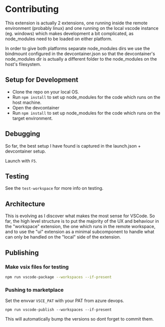 # Contributing

This extension is actually 2 extensions, one running inside the remote environment (probably linux) and one running on the local vscode instance (eg. windows)
which makes development a bit complicated, as node_modules need to be loaded on either platform.

In order to give both platforms separate node_modules dirs we use the bindmount configured in the devcontainer.json so that the devcontainer's node_modules dir
is actually a different folder to the node_modules on the host's filesystem.

## Setup for Development

- Clone the repo on your local OS.
- Run `npm install` to set up node_modules for the code which runs on the host machine.
- Open the devcontainer
- Run `npm install` to set up node_modules for the code which runs on the target environment.

## Debugging

So far, the best setup I have found is captured in the launch.json + devcontainer setup.

Launch with `F5`.

## Testing

See the `test-workspace` for more info on testing.

## Architecture

This is evolving as I discover what makes the most sense for VSCode.
So far, the high level structure is to put the majority of the UX and behaviour in the "workspace" extension, the one which runs in the remote workspace, and to use the "ui" extension as a minimal subcomponent to handle what can only be handled on the "local" side of the extension.

## Publishing

### Make vsix files for testing

```bash
npm run vscode-package --workspaces --if-present
```

### Pushing to marketplace

Set the envvar `VSCE_PAT` with your PAT from azure devops.

```
npm run vscode-publish --workspaces --if-present
```

This will automatically bump the versions so dont forget to commit them.
